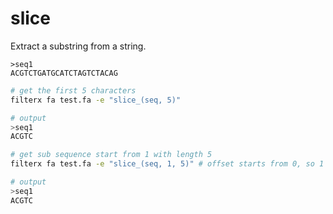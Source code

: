 # slice

Extract a substring from a string.

```fasta title="test.fa"
>seq1
ACGTCTGATGCATCTAGTCTACAG
```

```bash title="Example1"
# get the first 5 characters
filterx fa test.fa -e "slice_(seq, 5)"

# output
>seq1
ACGTC
```

```bash title="Example2"
# get sub sequence start from 1 with length 5
filterx fa test.fa -e "slice_(seq, 1, 5)" # offset starts from 0, so 1 is the second character

# output
>seq1
ACGTC
```
